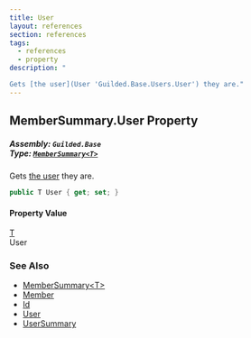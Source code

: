 ```yaml
---
title: User
layout: references
section: references
tags:
  - references
  - property
description: "

Gets [the user](User 'Guilded.Base.Users.User') they are."
---
```


## MemberSummary<T>.User Property
##### **Assembly:** `Guilded.Base`<br/>**Type:** [`MemberSummary<T>`](MemberSummary_T_ 'Guilded.Base.Servers.MemberSummary<T>')

Gets [the user](User 'Guilded.Base.Users.User') they are.

```csharp
public T User { get; set; }
```

#### Property Value
[T](MemberSummary_T_#Guilded.Base.Servers.MemberSummary_T_.T 'Guilded.Base.Servers.MemberSummary<T>.T')  
User

### See Also
- [MemberSummary&lt;T&gt;](MemberSummary_T_ 'Guilded.Base.Servers.MemberSummary<T>')
- [Member](Member 'Guilded.Base.Servers.Member')
- [Id](MemberSummary_T_.Id 'Guilded.Base.Servers.MemberSummary<T>.Id')
- [User](User 'Guilded.Base.Users.User')
- [UserSummary](UserSummary 'Guilded.Base.Users.UserSummary')